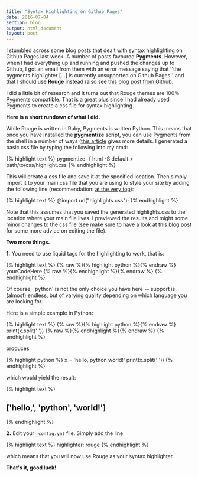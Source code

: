 ```yaml
---
title: "Syntax Highlighting on Github Pages"
date: 2016-07-04
section: blog
output: html_document
layout: post
---
```


I stumbled across some blog posts that dealt with syntax highlighting on Github Pages last week. A number of posts favoured **Pygments**. However, when I had everything up and running and pushed the changes up to Github, I got an email from them with an error message saying that ''the pygments highlighter [...] is currently unsupported on Github Pages'' and that I should use **Rouge** instead (also see [this blog post from Github](https://github.com/blog/2100-github-pages-now-faster-and-simpler-with-jekyll-3-0). 

I did a little bit of research and it turns out that Rouge themes are 100% Pygments compatible. That is a great plus since I had already used Pygments to create a css file for syntax highlighting. 

**Here is a short rundown of what I did.**

While Rouge is written in Ruby, Pygments is written Python. This means that once you have installed the **pygmentize** script, you can use Pygments from the shell in a number of ways ([this article](http://pygments.org/docs/cmdline/) gives more details. I generated a basic css file by typing the following into my cmd: 

{% highlight text %}
pygmentize -f html -S default > path/to/css/highlight.css
{% endhighlight %}

This will create a css file and save it at the specified location. Then simply import it to your main css file that you are using to style your site by adding the following line (recommendation: [at the very top](https://www.w3.org/TR/CSS2/cascade.html#at-import)): 

{% highlight text %}
@import url("highlights.css");
{% endhighlight %}

Note that this assumes that you saved the generated highlights.css to the location where your main file lives. I previewed the results and might some minor changes to the css file (see make sure to have a look at [this blog post](https://monicagranbois.com/blog/webdev/formatting-code-with-pygments-and-jekyll/) for some more advice on editing the file).

**Two more things.** 

**1.** You need to use liquid tags for the highlighting to work, that is:

{% highlight text %}
{% raw %}{% highlight python %}{% endraw %}
yourCodeHere
{% raw %}{% endhighlight %}{% endraw %}
{% endhighlight %}

Of course, `python' is not the only choice you have here -- support is (almost) endless, but of varying quality depending on which language you are looking for.

Here is a simple example in Python:

{% highlight text %}
{% raw %}{% highlight python %}{% endraw %}
print(x.split(' '))
{% raw %}{% endhighlight %}{% endraw %}
{% endhighlight %}

produces

{% highlight python %}
x = 'hello, python world!'
print(x.split(' '))
{% endhighlight %}

which would yield the result:

{% highlight text %}
## ['hello,', 'python', 'world!']
{% endhighlight %}


**2.** Edit your ```_config.yml``` file. Simply add the line 

{% highlight text %}
highlighter: rouge
{% endhighlight %}

which means that you will now use Rouge as your syntax highlighter. 

**That's it, good luck!**

